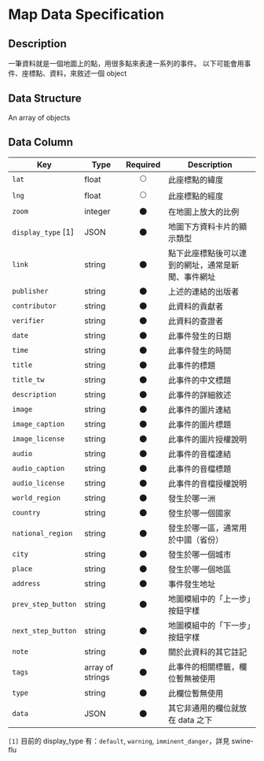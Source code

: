 # Map Data Specification

## Description

一筆資料就是一個地圖上的點，用很多點來表達一系列的事件。
以下可能會用事件、座標點、資料，來敘述一個 object

## Data Structure

An array of objects

## Data Column

| Key | Type | Required | Description |
| --- | --- | :---: | --- |
| `lat` | float | 🌕 | 此座標點的緯度 |
| `lng` | float | 🌕 | 此座標點的經度 |
| `zoom` | integer | 🌑 | 在地圖上放大的比例 |
| `display_type` [1] | JSON | 🌑 | 地圖下方資料卡片的顯示類型 |
| `link` | string | 🌑 | 點下此座標點後可以連到的網址，通常是新聞、事件網址 |
| `publisher` | string | 🌑 | 上述的連結的出版者 |
| `contributor` | string | 🌑 | 此資料的貢獻者 |
| `verifier` | string | 🌑 | 此資料的查證者 |
| `date` | string | 🌑 | 此事件發生的日期 |
| `time` | string | 🌑 | 此事件發生的時間 |
| `title` | string | 🌑 | 此事件的標題 |
| `title_tw` | string | 🌑 | 此事件的中文標題 |
| `description` | string | 🌑 | 此事件的詳細敘述 |
| `image` | string | 🌑 | 此事件的圖片連結 |
| `image_caption` | string | 🌑 | 此事件的圖片標題 |
| `image_license` | string | 🌑 | 此事件的圖片授權說明 |
| `audio` | string | 🌑 | 此事件的音檔連結 |
| `audio_caption` | string | 🌑 | 此事件的音檔標題 |
| `audio_license` | string | 🌑 | 此事件的音檔授權說明 |
| `world_region` | string | 🌑 | 發生於哪一洲 |
| `country` | string | 🌑 | 發生於哪一個國家 |
| `national_region` | string | 🌑 | 發生於哪一區，通常用於中國（省份） |
| `city` | string | 🌑 | 發生於哪一個城市 |
| `place` | string | 🌑 | 發生於哪一個地區 |
| `address` | string | 🌑 | 事件發生地址 |
| `prev_step_button` | string | 🌑 | 地圖模組中的「上一步」按鈕字樣 |
| `next_step_button` | string | 🌑 | 地圖模組中的「下一步」按鈕字樣 |
| `note` | string | 🌑 | 關於此資料的其它註記 |
| `tags` | array of strings | 🌑 | 此事件的相關標籤，欄位暫無被使用 |
| `type` | string | 🌑 | 此欄位暫無使用 |
| `data` | JSON | 🌑 | 其它非通用的欄位就放在 data 之下 |

`[1]` 目前的 display_type 有：`default`, `warning`, `imminent_danger`，詳見 swine-flu
